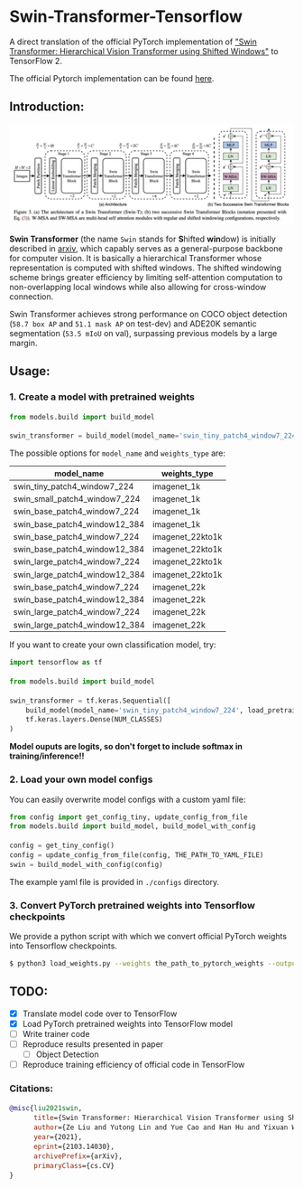 # Swin-Transformer-Tensorflow
A direct translation of the official PyTorch implementation of ["Swin Transformer: Hierarchical Vision Transformer using Shifted Windows"](https://arxiv.org/abs/2103.14030) to TensorFlow 2.

The official Pytorch implementation can be found [here](https://github.com/microsoft/Swin-Transformer).

## Introduction:
![Swin Transformer Architecture Diagram](./images/swin-transformer.png)

**Swin Transformer** (the name `Swin` stands for **S**hifted **win**dow) is initially described in [arxiv](https://arxiv.org/abs/2103.14030), which capably serves as a
general-purpose backbone for computer vision. It is basically a hierarchical Transformer whose representation is
computed with shifted windows. The shifted windowing scheme brings greater efficiency by limiting self-attention
computation to non-overlapping local windows while also allowing for cross-window connection.

Swin Transformer achieves strong performance on COCO object detection (`58.7 box AP` and `51.1 mask AP` on test-dev) and
ADE20K semantic segmentation (`53.5 mIoU` on val), surpassing previous models by a large margin.


## Usage:
### 1. Create a model with pretrained weights
```python
from models.build import build_model

swin_transformer = build_model(model_name='swin_tiny_patch4_window7_224', load_pretrained=True, include_top=True, weights_type='imagenet_1k')
```
The possible options for `model_name` and `weights_type` are:  

|model_name|weights_type|
|----|----|
|swin_tiny_patch4_window7_224|imagenet_1k|
|swin_small_patch4_window7_224|imagenet_1k|
|swin_base_patch4_window7_224|imagenet_1k|
|swin_base_patch4_window12_384|imagenet_1k|
|swin_base_patch4_window7_224|imagenet_22kto1k|
|swin_base_patch4_window12_384|imagenet_22kto1k|
|swin_large_patch4_window7_224|imagenet_22kto1k|
|swin_large_patch4_window12_384|imagenet_22kto1k|
|swin_base_patch4_window7_224|imagenet_22k|
|swin_base_patch4_window12_384|imagenet_22k|
|swin_large_patch4_window7_224|imagenet_22k|
|swin_large_patch4_window12_384|imagenet_22k|

If you want to create your own classification model, try:
```python
import tensorflow as tf

from models.build import build_model

swin_transformer = tf.keras.Sequential([
    build_model(model_name='swin_tiny_patch4_window7_224', load_pretrained=True, include_top=False, weights_type='imagenet_1k'),
    tf.keras.layers.Dense(NUM_CLASSES)
)
```
**Model ouputs are logits, so don't forget to include softmax in training/inference!!**

### 2. Load your own model configs
You can easily overwrite model configs with a custom yaml file:
```python
from config import get_config_tiny, update_config_from_file
from models.build import build_model, build_model_with_config

config = get_tiny_config()
config = update_config_from_file(config, THE_PATH_TO_YAML_FILE)
swin = build_model_with_config(config)
```
The example yaml file is provided in `./configs` directory.

### 3. Convert PyTorch pretrained weights into Tensorflow checkpoints
We provide a python script with which we convert official PyTorch weights into Tensorflow checkpoints.
```bash
$ python3 load_weights.py --weights the_path_to_pytorch_weights --output the_path_to_output_tf_weights
```
## TODO:
- [x] Translate model code over to TensorFlow
- [x] Load PyTorch pretrained weights into TensorFlow model
- [ ] Write trainer code
- [ ] Reproduce results presented in paper
    - [ ] Object Detection
- [ ] Reproduce training efficiency of official code in TensorFlow

### Citations: 
```bibtex
@misc{liu2021swin,
      title={Swin Transformer: Hierarchical Vision Transformer using Shifted Windows}, 
      author={Ze Liu and Yutong Lin and Yue Cao and Han Hu and Yixuan Wei and Zheng Zhang and Stephen Lin and Baining Guo},
      year={2021},
      eprint={2103.14030},
      archivePrefix={arXiv},
      primaryClass={cs.CV}
}
```